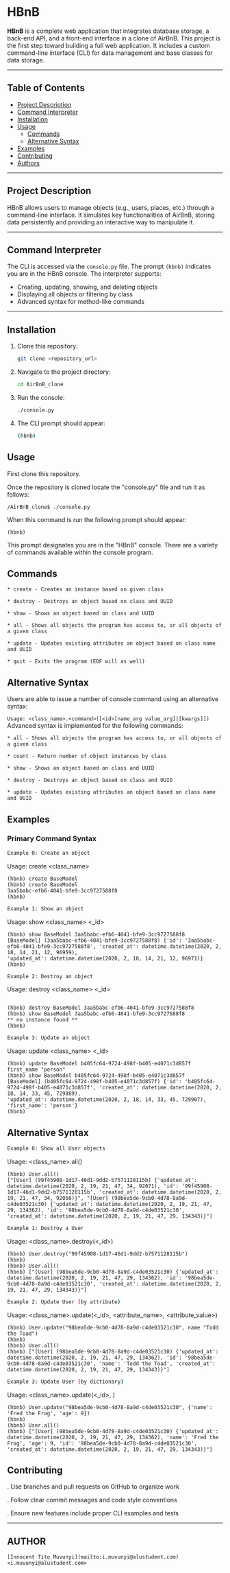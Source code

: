 # HBnB

**HBnB** is a complete web application that integrates database storage, a back-end API, and a front-end interface in a clone of AirBnB. This project is the first step toward building a full web application. It includes a custom command-line interface (CLI) for data management and base classes for data storage.

---


## Table of Contents
- [Project Description](#project-description)
- [Command Interpreter](#command-interpreter)
- [Installation](#installation)
- [Usage](#usage)
  - [Commands](#commands)
  - [Alternative Syntax](#alternative-syntax)
- [Examples](#examples)
- [Contributing](#contributing)
- [Authors](#authors)

---

## Project Description
HBnB allows users to manage objects (e.g., users, places, etc.) through a command-line interface. It simulates key functionalities of AirBnB, storing data persistently and providing an interactive way to manipulate it.

---

## Command Interpreter
The CLI is accessed via the `console.py` file. The prompt `(hbnb)` indicates you are in the HBnB console. The interpreter supports:

- Creating, updating, showing, and deleting objects
- Displaying all objects or filtering by class
- Advanced syntax for method-like commands

---

## Installation
1. Clone this repository:  
   ```bash
   git clone <repository_url>
2. Navigate to the project directory:
    ```bash
   cd AirBnB_clone
3. Run the console:
   ```bash
   ./console.py
4. The CLI prompt should appear:
   ```bash
   (hbnb)
## Usage
First clone this repository.

Once the repository is cloned locate the "console.py" file and run it as follows:
```
/AirBnB_clone$ ./console.py
```
When this command is run the following prompt should appear:
```
(hbnb)
```
This prompt designates you are in the "HBnB" console. There are a variety of commands available within the console program.

## Commands
```
* create - Creates an instance based on given class

* destroy - Destroys an object based on class and UUID

* show - Shows an object based on class and UUID

* all - Shows all objects the program has access to, or all objects of a given class

* update - Updates existing attributes an object based on class name and UUID

* quit - Exits the program (EOF will as well)
```
## Alternative Syntax
Users are able to issue a number of console command using an alternative syntax:

```Usage: <class_name>.<command>([<id>[name_arg value_arg]|[kwargs]])```
Advanced syntax is implemented for the following commands:
```
* all - Shows all objects the program has access to, or all objects of a given class

* count - Return number of object instances by class

* show - Shows an object based on class and UUID

* destroy - Destroys an object based on class and UUID

* update - Updates existing attributes an object based on class name and UUID
```
## Examples
### Primary Command Syntax
  ```bash
  Example 0: Create an object
  ```
Usage: create <class_name>
```
(hbnb) create BaseModel
(hbnb) create BaseModel
3aa5babc-efb6-4041-bfe9-3cc9727588f8
(hbnb)
```
```bash               
Example 1: Show an object
```
Usage: show <class_name> <_id>
```
(hbnb) show BaseModel 3aa5babc-efb6-4041-bfe9-3cc9727588f8
[BaseModel] (3aa5babc-efb6-4041-bfe9-3cc9727588f8) {'id': '3aa5babc-efb6-4041-bfe9-3cc9727588f8', 'created_at': datetime.datetime(2020, 2, 18, 14, 21, 12, 96959), 
'updated_at': datetime.datetime(2020, 2, 18, 14, 21, 12, 96971)}
(hbnb)
```
```bash
Example 2: Destroy an object
```
Usage: destroy <class_name> <_id>
```

(hbnb) destroy BaseModel 3aa5babc-efb6-4041-bfe9-3cc9727588f8
(hbnb) show BaseModel 3aa5babc-efb6-4041-bfe9-3cc9727588f8
** no instance found **
(hbnb)
```
```bash
Example 3: Update an object
```
Usage: update <class_name> <_id>
```
(hbnb) update BaseModel b405fc64-9724-498f-b405-e4071c3d857f first_name "person"
(hbnb) show BaseModel b405fc64-9724-498f-b405-e4071c3d857f
[BaseModel] (b405fc64-9724-498f-b405-e4071c3d857f) {'id': 'b405fc64-9724-498f-b405-e4071c3d857f', 'created_at': datetime.datetime(2020, 2, 18, 14, 33, 45, 729889), 
'updated_at': datetime.datetime(2020, 2, 18, 14, 33, 45, 729907), 'first_name': 'person'}
(hbnb)
```
## Alternative Syntax
   ```bash
   Example 0: Show all User objects
   ```
Usage: <class_name>.all()
```
(hbnb) User.all()
["[User] (99f45908-1d17-46d1-9dd2-b7571128115b) {'updated_at': datetime.datetime(2020, 2, 19, 21, 47, 34, 92071), 'id': '99f45908-1d17-46d1-9dd2-b7571128115b', 'created_at': datetime.datetime(2020, 2, 19, 21, 47, 34, 92056)}", "[User] (98bea5de-9cb0-4d78-8a9d-c4de03521c30) {'updated_at': datetime.datetime(2020, 2, 19, 21, 47, 29, 134362), 'id': '98bea5de-9cb0-4d78-8a9d-c4de03521c30', 'created_at': datetime.datetime(2020, 2, 19, 21, 47, 29, 134343)}"]
```
```bash
Example 1: Destroy a User
```
Usage: <class_name>.destroy(<_id>)
```
(hbnb) User.destroy("99f45908-1d17-46d1-9dd2-b7571128115b")
(hbnb)
(hbnb) User.all()
(hbnb) ["[User] (98bea5de-9cb0-4d78-8a9d-c4de03521c30) {'updated_at': datetime.datetime(2020, 2, 19, 21, 47, 29, 134362), 'id': '98bea5de-9cb0-4d78-8a9d-c4de03521c30', 'created_at': datetime.datetime(2020, 2, 19, 21, 47, 29, 134343)}"]
```
```bash
Example 2: Update User (by attribute)
```
Usage: <class_name>.update(<_id>, <attribute_name>, <attribute_value>)
```
(hbnb) User.update("98bea5de-9cb0-4d78-8a9d-c4de03521c30", name "Todd the Toad")
(hbnb)
(hbnb) User.all()
(hbnb) ["[User] (98bea5de-9cb0-4d78-8a9d-c4de03521c30) {'updated_at': datetime.datetime(2020, 2, 19, 21, 47, 29, 134362), 'id': '98bea5de-9cb0-4d78-8a9d-c4de03521c30', 'name': 'Todd the Toad', 'created_at': datetime.datetime(2020, 2, 19, 21, 47, 29, 134343)}"]
```
```bash
Example 3: Update User (by dictionary)
```
Usage: <class_name>.update(<_id>, )
```
(hbnb) User.update("98bea5de-9cb0-4d78-8a9d-c4de03521c30", {'name': 'Fred the Frog', 'age': 9})
(hbnb)
(hbnb) User.all()
(hbnb) ["[User] (98bea5de-9cb0-4d78-8a9d-c4de03521c30) {'updated_at': datetime.datetime(2020, 2, 19, 21, 47, 29, 134362), 'name': 'Fred the Frog', 'age': 9, 'id': '98bea5de-9cb0-4d78-8a9d-c4de03521c30', 'created_at': datetime.datetime(2020, 2, 19, 21, 47, 29, 134343)}"]
```
## Contributing

. Use branches and pull requests on GitHub to organize work

. Follow clear commit messages and code style conventions

. Ensure new features include proper CLI examples and tests

---

## **AUTHOR**

```text
[Innocent Tito Muvunyi](mailto:i.muvunyi@alustudent.com) <i.muvunyi@alustudent.com>

